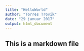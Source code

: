 ```yaml
---
title: "HelloWorld"
author: "Torres Trovik"
date: "29 januar 2017"
output: html_document
---
```


## This is a markdown file 